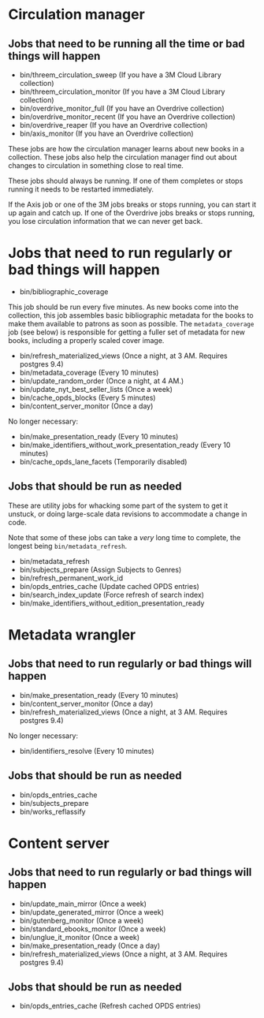 # Circulation manager

## Jobs that need to be running all the time or bad things will happen

* bin/threem_circulation_sweep (If you have a 3M Cloud Library collection)
* bin/threem_circulation_monitor (If you have a 3M Cloud Library collection)
* bin/overdrive_monitor_full (If you have an Overdrive collection)
* bin/overdrive_monitor_recent (If you have an Overdrive collection)
* bin/overdrive_reaper (If you have an Overdrive collection)
* bin/axis_monitor (If you have an Overdrive collection)

These jobs are how the circulation manager learns about new books in a collection. These jobs also help the circulation manager find out about changes to circulation in something close to real time. 

These jobs should always be running. If one of them completes or stops running it needs to be restarted immediately.

If the Axis job or one of the 3M jobs breaks or stops running, you can start it up again and catch up. If one of the Overdrive jobs breaks or stops running, you lose circulation information that we can never get back. 

# Jobs that need to run regularly or bad things will happen

* bin/bibliographic_coverage

This job should be run every five minutes. As new books come into the collection, this job assembles basic bibliographic metadata for the books to make them available to patrons as soon as possible. The `metadata_coverage` job (see below) is responsible for getting a fuller set of metadata for new books, including a properly scaled cover image.

* bin/refresh_materialized_views (Once a night, at 3 AM. Requires postgres 9.4)
* bin/metadata_coverage (Every 10 minutes)
* bin/update_random_order (Once a night, at 4 AM.)
* bin/update_nyt_best_seller_lists (Once a week)
* bin/cache_opds_blocks (Every 5 minutes)
* bin/content_server_monitor (Once a day)

No longer necessary:

* bin/make_presentation_ready (Every 10 minutes)
* bin/make_identifiers_without_work_presentation_ready (Every 10 minutes)
* bin/cache_opds_lane_facets (Temporarily disabled)


## Jobs that should be run as needed

These are utility jobs for whacking some part of the system to get it unstuck, or doing large-scale data revisions to accommodate a change in code.

Note that some of these jobs can take a _very_ long time to complete, the longest being `bin/metadata_refresh`.

* bin/metadata_refresh
* bin/subjects_prepare (Assign Subjects to Genres)
* bin/refresh_permanent_work_id
* bin/opds_entries_cache (Update cached OPDS entries)
* bin/search_index_update (Force refresh of search index)
* bin/make_identifiers_without_edition_presentation_ready

# Metadata wrangler

## Jobs that need to run regularly or bad things will happen

* bin/make_presentation_ready (Every 10 minutes)
* bin/content_server_monitor (Once a day)
* bin/refresh_materialized_views (Once a night, at 3 AM. Requires postgres 9.4)

No longer necessary:

* bin/identifiers_resolve (Every 10 minutes)

## Jobs that should be run as needed

* bin/opds_entries_cache
* bin/subjects_prepare
* bin/works_reflassify

# Content server

## Jobs that need to run regularly or bad things will happen

* bin/update_main_mirror (Once a week)
* bin/update_generated_mirror (Once a week)
* bin/gutenberg_monitor (Once a week)
* bin/standard_ebooks_monitor (Once a week)
* bin/unglue_it_monitor (Once a week)
* bin/make_presentation_ready (Once a day) 
* bin/refresh_materialized_views (Once a night, at 3 AM. Requires postgres 9.4)

## Jobs that should be run as needed

* bin/opds_entries_cache (Refresh cached OPDS entries)